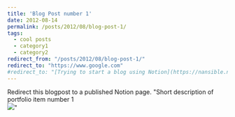 ```yaml
---
title: 'Blog Post number 1'
date: 2012-08-14
permalink: /posts/2012/08/blog-post-1/
tags:
  - cool posts
  - category1
  - category2
redirect_from: "/posts/2012/08/blog-post-1/"
redirect_to: "https://www.google.com"
#redirect_to: "[Trying to start a blog using Notion](https://nansible.notion.site/Trying-to-start-a-blog-using-github-and-Notion-#6b76f38a79c04d80b388110a9551fde3?pvs=4)"
---
```


Redirect this blogpost to a published Notion page. 
"Short description of portfolio item number 1<br/><img src='/images/500x300.png'>"
